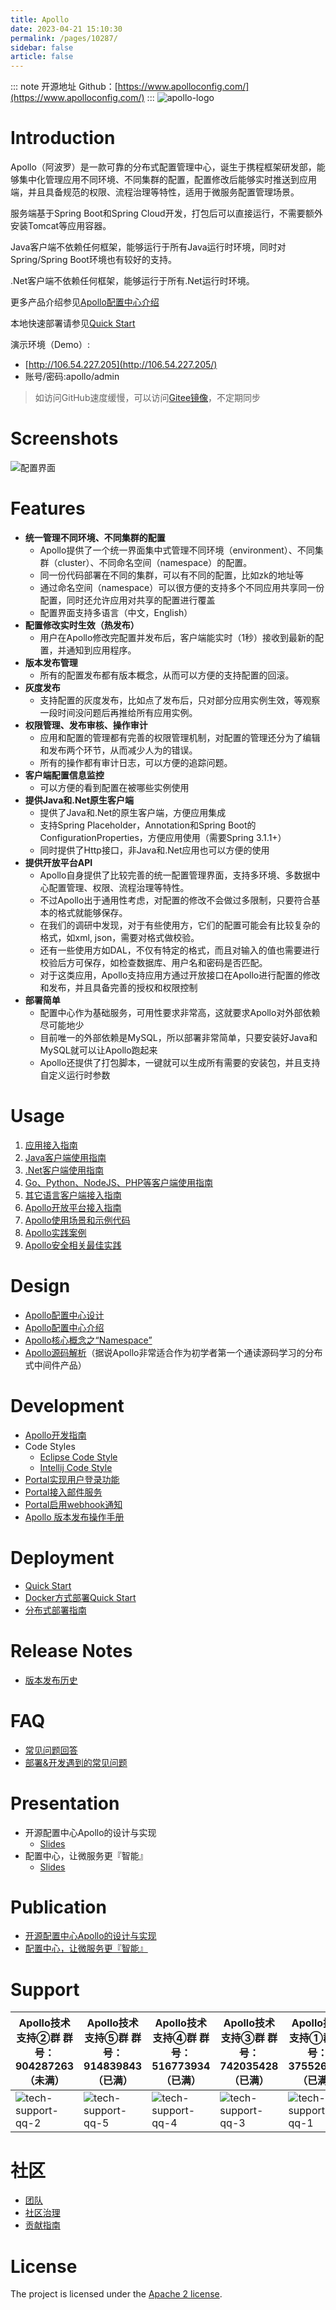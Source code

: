 ```yaml
---
title: Apollo
date: 2023-04-21 15:10:30
permalink: /pages/10287/
sidebar: false
article: false
---
```

::: note 开源地址
Github：[https://www.apolloconfig.com/](https://www.apolloconfig.com/)
::: 
![apollo-logo](https://cdn.jsdelivr.net/gh/apolloconfig/apollo@master/doc/images/logo/logo-simple.png)

# Introduction

Apollo（阿波罗）是一款可靠的分布式配置管理中心，诞生于携程框架研发部，能够集中化管理应用不同环境、不同集群的配置，配置修改后能够实时推送到应用端，并且具备规范的权限、流程治理等特性，适用于微服务配置管理场景。

服务端基于Spring Boot和Spring Cloud开发，打包后可以直接运行，不需要额外安装Tomcat等应用容器。

Java客户端不依赖任何框架，能够运行于所有Java运行时环境，同时对Spring/Spring Boot环境也有较好的支持。

.Net客户端不依赖任何框架，能够运行于所有.Net运行时环境。

更多产品介绍参见[Apollo配置中心介绍](zh/design/apollo-introduction)

本地快速部署请参见[Quick Start](zh/deployment/quick-start)

演示环境（Demo）:

- [http://106.54.227.205](http://106.54.227.205/)
- 账号/密码:apollo/admin

> 如访问GitHub速度缓慢，可以访问[Gitee镜像](https://gitee.com/apolloconfig/apollo)，不定期同步

# Screenshots

![配置界面](https://cdn.jsdelivr.net/gh/apolloconfig/apollo@master/doc/images/apollo-home-screenshot.jpg)

# Features

- **统一管理不同环境、不同集群的配置**
  - Apollo提供了一个统一界面集中式管理不同环境（environment）、不同集群（cluster）、不同命名空间（namespace）的配置。
  - 同一份代码部署在不同的集群，可以有不同的配置，比如zk的地址等
  - 通过命名空间（namespace）可以很方便的支持多个不同应用共享同一份配置，同时还允许应用对共享的配置进行覆盖
  - 配置界面支持多语言（中文，English）
- **配置修改实时生效（热发布）**
  - 用户在Apollo修改完配置并发布后，客户端能实时（1秒）接收到最新的配置，并通知到应用程序。
- **版本发布管理**
  - 所有的配置发布都有版本概念，从而可以方便的支持配置的回滚。
- **灰度发布**
  - 支持配置的灰度发布，比如点了发布后，只对部分应用实例生效，等观察一段时间没问题后再推给所有应用实例。
- **权限管理、发布审核、操作审计**
  - 应用和配置的管理都有完善的权限管理机制，对配置的管理还分为了编辑和发布两个环节，从而减少人为的错误。
  - 所有的操作都有审计日志，可以方便的追踪问题。
- **客户端配置信息监控**
  - 可以方便的看到配置在被哪些实例使用
- **提供Java和.Net原生客户端**
  - 提供了Java和.Net的原生客户端，方便应用集成
  - 支持Spring Placeholder，Annotation和Spring Boot的ConfigurationProperties，方便应用使用（需要Spring 3.1.1+）
  - 同时提供了Http接口，非Java和.Net应用也可以方便的使用
- **提供开放平台API**
  - Apollo自身提供了比较完善的统一配置管理界面，支持多环境、多数据中心配置管理、权限、流程治理等特性。
  - 不过Apollo出于通用性考虑，对配置的修改不会做过多限制，只要符合基本的格式就能够保存。
  - 在我们的调研中发现，对于有些使用方，它们的配置可能会有比较复杂的格式，如xml, json，需要对格式做校验。
  - 还有一些使用方如DAL，不仅有特定的格式，而且对输入的值也需要进行校验后方可保存，如检查数据库、用户名和密码是否匹配。
  - 对于这类应用，Apollo支持应用方通过开放接口在Apollo进行配置的修改和发布，并且具备完善的授权和权限控制
- **部署简单**
  - 配置中心作为基础服务，可用性要求非常高，这就要求Apollo对外部依赖尽可能地少
  - 目前唯一的外部依赖是MySQL，所以部署非常简单，只要安装好Java和MySQL就可以让Apollo跑起来
  - Apollo还提供了打包脚本，一键就可以生成所有需要的安装包，并且支持自定义运行时参数

# Usage

1. [应用接入指南](zh/usage/apollo-user-guide)
2. [Java客户端使用指南](zh/usage/java-sdk-user-guide)
3. [.Net客户端使用指南](zh/usage/dotnet-sdk-user-guide)
4. [Go、Python、NodeJS、PHP等客户端使用指南](zh/usage/third-party-sdks-user-guide)
5. [其它语言客户端接入指南](zh/usage/other-language-client-user-guide)
6. [Apollo开放平台接入指南](zh/usage/apollo-open-api-platform)
7. [Apollo使用场景和示例代码](https://github.com/ctripcorp/apollo-use-cases)
8. [Apollo实践案例](zh/usage/apollo-user-practices)
9. [Apollo安全相关最佳实践](zh/usage/apollo-user-guide?id=_71-安全相关)

# Design

- [Apollo配置中心设计](zh/design/apollo-design.md)
- [Apollo配置中心介绍](zh/design/apollo-introduction.md)
- [Apollo核心概念之“Namespace”](zh/design/apollo-core-concept-namespace.md)
- [Apollo源码解析](http://www.iocoder.cn/categories/Apollo/)（据说Apollo非常适合作为初学者第一个通读源码学习的分布式中间件产品）

# Development

- [Apollo开发指南](zh/development/apollo-development-guide.md)
- Code Styles
  - [Eclipse Code Style](https://github.com/apolloconfig/apollo/blob/master/apollo-buildtools/style/eclipse-java-google-style.xml)
  - [Intellij Code Style](https://github.com/apolloconfig/apollo/blob/master/apollo-buildtools/style/intellij-java-google-style.xml)
- [Portal实现用户登录功能](zh/development/portal-how-to-implement-user-login-function.md)
- [Portal接入邮件服务](zh/development/portal-how-to-enable-email-service.md)
- [Portal启用webhook通知](zh/development/portal-how-to-enable-webhook-notification.md)
- [Apollo 版本发布操作手册](zh/development/apollo-release-guide.md)

# Deployment

- [Quick Start](zh/deployment/quick-start.md)
- [Docker方式部署Quick Start](zh/deployment/quick-start-docker.md)
- [分布式部署指南](zh/deployment/distributed-deployment-guide.md)

# Release Notes

- [版本发布历史](https://github.com/apolloconfig/apollo/releases)

# FAQ

- [常见问题回答](zh/faq/faq.md)
- [部署&开发遇到的常见问题](zh/faq/common-issues-in-deployment-and-development-phase.md)

# Presentation

- 开源配置中心Apollo的设计与实现
  - [Slides](https://github.com/apolloconfig/apollo-community/blob/master/slides/design-and-implementation-of-apollo.pdf)
- 配置中心，让微服务更『智能』
  - [Slides](https://github.com/apolloconfig/apollo-community/blob/master/slides/configuration-center-makes-microservices-smart.pdf)

# Publication

- [开源配置中心Apollo的设计与实现](https://www.infoq.cn/article/open-source-configuration-center-apollo)
- [配置中心，让微服务更『智能』](https://mp.weixin.qq.com/s/iDmYJre_ULEIxuliu1EbIQ)

# Support

| Apollo技术支持②群 群号：904287263（未满）                    | Apollo技术支持⑤群 群号：914839843（已满）                    | Apollo技术支持④群 群号：516773934（已满）                    | Apollo技术支持③群 群号：742035428（已满）                    | Apollo技术支持①群 群号：375526581（已满）                    |
| ------------------------------------------------------------ | ------------------------------------------------------------ | ------------------------------------------------------------ | ------------------------------------------------------------ | ------------------------------------------------------------ |
| ![tech-support-qq-2](https://cdn.jsdelivr.net/gh/apolloconfig/apollo-community@master/images/tech-support/tech-support-qq-2.png) | ![tech-support-qq-5](https://cdn.jsdelivr.net/gh/apolloconfig/apollo-community@master/images/tech-support/tech-support-qq-5.png) | ![tech-support-qq-4](https://cdn.jsdelivr.net/gh/apolloconfig/apollo-community@master/images/tech-support/tech-support-qq-4.png) | ![tech-support-qq-3](https://cdn.jsdelivr.net/gh/apolloconfig/apollo-community@master/images/tech-support/tech-support-qq-3.png) | ![tech-support-qq-1](https://cdn.jsdelivr.net/gh/apolloconfig/apollo-community@master/images/tech-support/tech-support-qq-1.png) |

# 社区

- [团队](zh/community/team)
- [社区治理](https://github.com/apolloconfig/apollo/blob/master/GOVERNANCE.md)
- [贡献指南](https://github.com/apolloconfig/apollo/blob/master/CONTRIBUTING.md)

# License

The project is licensed under the [Apache 2 license](https://github.com/apolloconfig/apollo/blob/master/LICENSE).